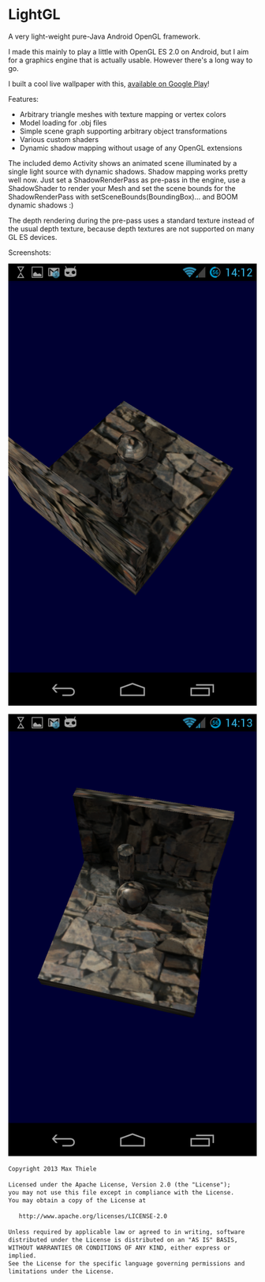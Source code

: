 LightGL
=======

A very light-weight pure-Java Android OpenGL framework.

I made this mainly to play a little with OpenGL ES 2.0 on Android, but I aim for a graphics engine
that is actually usable. However there's a long way to go.

I built a cool live wallpaper with this, 
[available on Google Play](https://play.google.com/store/apps/details?id=de.fabmax.blox.pro)!

Features:
* Arbitrary triangle meshes with texture mapping or vertex colors
* Model loading for .obj files
* Simple scene graph supporting arbitrary object transformations
* Various custom shaders
* Dynamic shadow mapping without usage of any OpenGL extensions

The included demo Activity shows an animated scene illuminated by a single light source with dynamic shadows.
Shadow mapping works pretty well now. Just set a ShadowRenderPass as pre-pass in the engine, use a ShadowShader
to render your Mesh and set the scene bounds for the ShadowRenderPass with setSceneBounds(BoundingBox)... and BOOM
dynamic shadows :)

The depth rendering during the pre-pass uses a standard texture instead of the usual depth texture, because depth textures
are not supported on many GL ES devices.

Screenshots:

![Shadow Mapping 1](/docs/images/texture1.png)

![Shadow Mapping 1](/docs/images/texture2.png)




    Copyright 2013 Max Thiele
    
    Licensed under the Apache License, Version 2.0 (the "License");
    you may not use this file except in compliance with the License.
    You may obtain a copy of the License at

       http://www.apache.org/licenses/LICENSE-2.0

    Unless required by applicable law or agreed to in writing, software
    distributed under the License is distributed on an "AS IS" BASIS,
    WITHOUT WARRANTIES OR CONDITIONS OF ANY KIND, either express or implied.
    See the License for the specific language governing permissions and
    limitations under the License.
